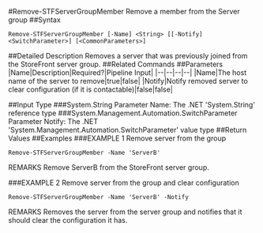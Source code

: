 #Remove-STFServerGroupMember
Remove a member from the Server group
##Syntax
```Remove-STFServerGroupMember [-Name] <String> [[-Notify] <SwitchParameter>] [<CommonParameters>]
```
##Detailed Description
Removes a server that was previously joined from the StoreFront server group.
##Related Commands
##Parameters
|Name|Description|Required?|Pipeline Input||--|--|--|--||Name|The host name of the server to remove|true|false||Notify|Notify removed server to clear configuration (if it is contactable)|false|false|##Input Type
###System.String
Parameter Name: The .NET 'System.String' reference type
###System.Management.Automation.SwitchParameter
Parameter Notify: The .NET 'System.Management.Automation.SwitchParameter' value type
##Return Values
##Examples
###EXAMPLE 1 Remove server from the group
```Remove-STFServerGroupMember -Name 'ServerB'
```
REMARKS
Remove ServerB from the StoreFront server group.
###EXAMPLE 2 Remove server from the group and clear configuration
```Remove-STFServerGroupMember -Name 'ServerB' -Notify
```
REMARKS
Removes the server from the server group and notifies that it should clear the configuration it has.
